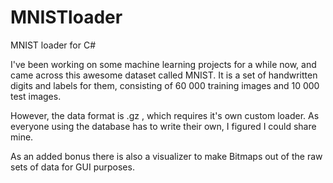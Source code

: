 # MNISTloader
MNIST loader for C#

I've been working on some machine learning projects for a while now, and came across this awesome dataset called MNIST. It is a set of handwritten digits and labels for them, consisting of 60 000 training images and 10 000 test images. 

However, the data format is .gz , which requires it's own custom loader. As everyone using the database has to write their own, I figured I could share mine.

As an added bonus there is also a visualizer to make Bitmaps out of the raw sets of data for GUI purposes.
